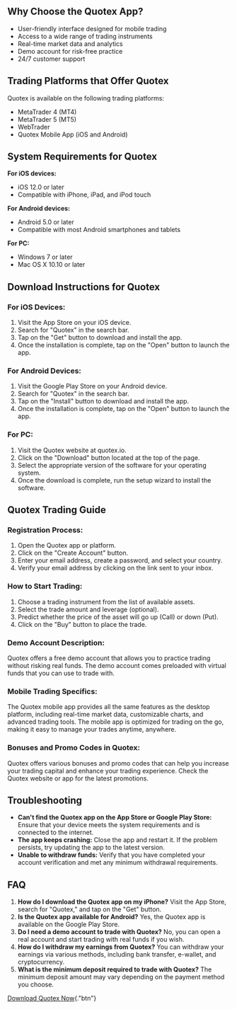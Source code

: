 ## Why Choose the Quotex App?

-   User-friendly interface designed for mobile trading
-   Access to a wide range of trading instruments
-   Real-time market data and analytics
-   Demo account for risk-free practice
-   24/7 customer support

## Trading Platforms that Offer Quotex

Quotex is available on the following trading platforms:

-   MetaTrader 4 (MT4)
-   MetaTrader 5 (MT5)
-   WebTrader
-   Quotex Mobile App (iOS and Android)

## System Requirements for Quotex

**For iOS devices:**

-   iOS 12.0 or later
-   Compatible with iPhone, iPad, and iPod touch

**For Android devices:**

-   Android 5.0 or later
-   Compatible with most Android smartphones and tablets

**For PC:**

-   Windows 7 or later
-   Mac OS X 10.10 or later

## Download Instructions for Quotex

### For iOS Devices:

1.  Visit the App Store on your iOS device.
2.  Search for "Quotex" in the search bar.
3.  Tap on the "Get" button to download and install the app.
4.  Once the installation is complete, tap on the "Open" button to
    launch the app.

### For Android Devices:

1.  Visit the Google Play Store on your Android device.
2.  Search for "Quotex" in the search bar.
3.  Tap on the "Install" button to download and install the app.
4.  Once the installation is complete, tap on the "Open" button to
    launch the app.

### For PC:

1.  Visit the Quotex website at quotex.io.
2.  Click on the "Download" button located at the top of the page.
3.  Select the appropriate version of the software for your operating
    system.
4.  Once the download is complete, run the setup wizard to install the
    software.

## Quotex Trading Guide

### Registration Process:

1.  Open the Quotex app or platform.
2.  Click on the "Create Account" button.
3.  Enter your email address, create a password, and select your
    country.
4.  Verify your email address by clicking on the link sent to your
    inbox.

### How to Start Trading:

1.  Choose a trading instrument from the list of available assets.
2.  Select the trade amount and leverage (optional).
3.  Predict whether the price of the asset will go up (Call) or down
    (Put).
4.  Click on the "Buy" button to place the trade.

### Demo Account Description:

Quotex offers a free demo account that allows you to practice trading
without risking real funds. The demo account comes preloaded with
virtual funds that you can use to trade with.

### Mobile Trading Specifics:

The Quotex mobile app provides all the same features as the desktop
platform, including real-time market data, customizable charts, and
advanced trading tools. The mobile app is optimized for trading on the
go, making it easy to manage your trades anytime, anywhere.

### Bonuses and Promo Codes in Quotex:

Quotex offers various bonuses and promo codes that can help you increase
your trading capital and enhance your trading experience. Check the
Quotex website or app for the latest promotions.

## Troubleshooting

-   **Can\'t find the Quotex app on the App Store or Google Play
    Store:** Ensure that your device meets the system requirements and
    is connected to the internet.
-   **The app keeps crashing:** Close the app and restart it. If the
    problem persists, try updating the app to the latest version.
-   **Unable to withdraw funds:** Verify that you have completed your
    account verification and met any minimum withdrawal requirements.

## FAQ

1.  **How do I download the Quotex app on my iPhone?** Visit the App
    Store, search for "Quotex," and tap on the "Get" button.
2.  **Is the Quotex app available for Android?** Yes, the Quotex app is
    available on the Google Play Store.
3.  **Do I need a demo account to trade with Quotex?** No, you can open
    a real account and start trading with real funds if you wish.
4.  **How do I withdraw my earnings from Quotex?** You can withdraw your
    earnings via various methods, including bank transfer, e-wallet, and
    cryptocurrency.
5.  **What is the minimum deposit required to trade with Quotex?** The
    minimum deposit amount may vary depending on the payment method you
    choose.

[Download Quotex
Now](\%22https://traff.sbs/quotexonelink\%22){."btn"}

